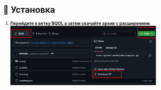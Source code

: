 # 🔧 Установка

1. **Перейдите в ветку BQOL а затем скачайте архив с расширением**  
   ![Скриншот](How%20to%20use%20it/download.png)

